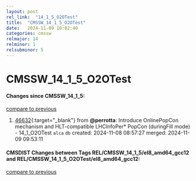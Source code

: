 ```yaml
---
layout: post
rel_link:  "14_1_5_O2OTest"
title:  "CMSSW_14_1_5_O2OTest"
date:   2024-11-09 10:02:40
categories: cmssw
relmajor: 14
relminor: 1
relsubminor: 5
---
```


# CMSSW_14_1_5_O2OTest
#### Changes since CMSSW_14_1_5:
[compare to previous](https://github.com/cms-sw/cmssw/compare/CMSSW_14_1_5...CMSSW_14_1_5_O2OTest)



1. [46632](http://github.com/cms-sw/cmssw/pull/46632){:target="_blank"}  from **@perrotta**: Introduce OnlinePopCon mechanism and HLT-compatible LHCInfoPer* PopCon (duringFill mode) - 14_1_O2OTest `alca` `db` created: 2024-11-08 08:57:27 merged: 2024-11-09 09:53:11

#### CMSDIST Changes between Tags REL/CMSSW_14_1_5/el8_amd64_gcc12 and REL/CMSSW_14_1_5_O2OTest/el8_amd64_gcc12:
[compare to previous](https://github.com/cms-sw/cmsdist/compare/REL/CMSSW_14_1_5/el8_amd64_gcc12...REL/CMSSW_14_1_5_O2OTest/el8_amd64_gcc12)


